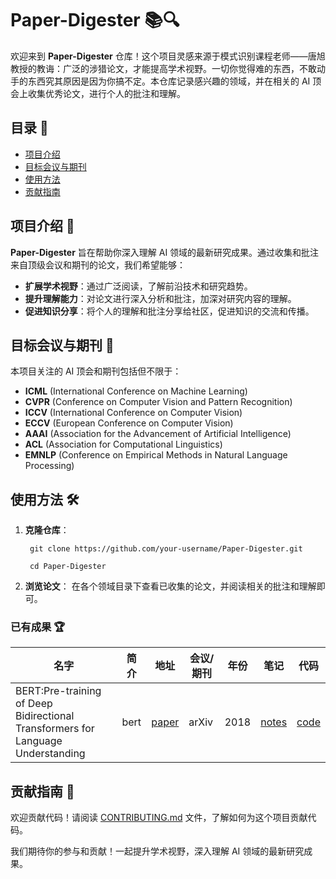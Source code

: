 # Paper-Digester 📚🔍

欢迎来到 **Paper-Digester** 仓库！这个项目灵感来源于模式识别课程老师——唐旭教授的教诲：广泛的涉猎论文，才能提高学术视野。一切你觉得难的东西，不敢动手的东西究其原因是因为你搞不定。本仓库记录感兴趣的领域，并在相关的 AI 顶会上收集优秀论文，进行个人的批注和理解。

## 目录 📖

- [项目介绍](#项目介绍-🌟)
- [目标会议与期刊](#目标会议与期刊-🎯)
- [使用方法](#使用方法-🛠️)
- [贡献指南](#贡献指南-🤝)

## 项目介绍 🌟

**Paper-Digester** 旨在帮助你深入理解 AI 领域的最新研究成果。通过收集和批注来自顶级会议和期刊的论文，我们希望能够：

- **扩展学术视野**：通过广泛阅读，了解前沿技术和研究趋势。
- **提升理解能力**：对论文进行深入分析和批注，加深对研究内容的理解。
- **促进知识分享**：将个人的理解和批注分享给社区，促进知识的交流和传播。

## 目标会议与期刊 🎯

本项目关注的 AI 顶会和期刊包括但不限于：

- **ICML** (International Conference on Machine Learning)
- **CVPR** (Conference on Computer Vision and Pattern Recognition)
- **ICCV** (International Conference on Computer Vision)
- **ECCV** (European Conference on Computer Vision)
- **AAAI** (Association for the Advancement of Artificial Intelligence)
- **ACL** (Association for Computational Linguistics)
- **EMNLP** (Conference on Empirical Methods in Natural Language Processing)

## 使用方法 🛠️

1. **克隆仓库**：
   ```shell
    git clone https://github.com/your-username/Paper-Digester.git

    cd Paper-Digester
   ```
2. **浏览论文**：
    在各个领域目录下查看已收集的论文，并阅读相关的批注和理解即可。

### 已有成果 🏆
| 名字 | 简介 | 地址 | 会议/期刊 | 年份 | 笔记 | 代码 |
| ---- | ---- | ---- | ---- | ---- | ---- | ---- |
| BERT:Pre-training of Deep Bidirectional Transformers for Language Understanding | bert | [paper](https://arxiv.org/abs/1810.04805) | arXiv | 2018 | [notes](contents/LLM/bert.md) | [code](https://github.com/codertimo/BERT-pytorch) | 

## 贡献指南 🤝
欢迎贡献代码！请阅读 [CONTRIBUTING.md](CONTRIBUTING.md) 文件，了解如何为这个项目贡献代码。

我们期待你的参与和贡献！一起提升学术视野，深入理解 AI 领域的最新研究成果。
